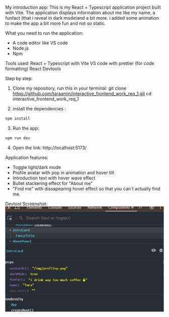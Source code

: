 
My introduction app:
This is my React + Typescript application project built with Vite. The application displays information about me like my name, a funfact (that i reveal in dark mode)and a bit more. i added some animation to make the app a bit more fun and not so static.

What you need to run the application:

- A code editor like VS code
- Node.js
- Npm


Tools used: 
React + Typescript with Vite
VS code with prettier (for code formatting)
React Devtools


Step by step:

1. Clone my repository, run this in your terminal:
git clone https://github.com/taraamin/interactive_frontend_work_req_1.git
cd interactive_frontend_work_req_1

2. install the dependencies :

```bash
npm install
```
3. Run the app:
 ``` bash
 npm run dev
 ```

4. Open the link:
http://localhost:5173/


Application features:
- Toggle light/dark mode
- Profile avatar with pop in animation and hover tilt
- Introduction text with hover wave effect
- Bullet stackering effect for "About me"
- "Find me" with dissapearing hover effect so that you can`t actually find me.


Devtool Screenshot:
![React DevTools screenshot](./devtool-screenshot.png)

